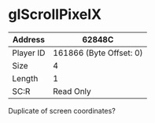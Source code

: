 
#  glScrollPixelX
Address   | 62848C
----------|-------------
Player ID | 161866 (Byte Offset: 0)
Size 	  | 4
Length 	  | 1
SC:R      | Read Only

Duplicate of screen coordinates?
